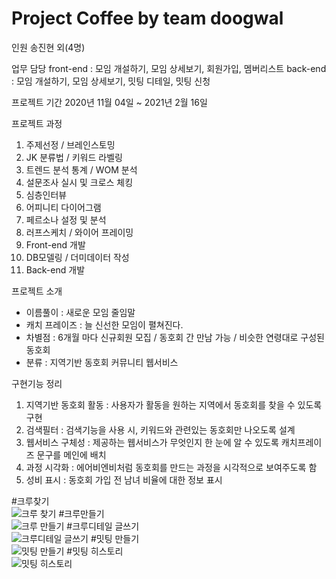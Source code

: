 # Project Coffee by team doogwal

인원
송진현 외(4명)

업무 담당 
front-end : 모임 개설하기, 모임 상세보기, 회원가입, 멤버리스트
back-end : 모임 개설하기, 모임 상세보기, 밋팅 디테일, 밋팅 신청 

프로젝트 기간
2020년 11월 04일 ~ 2021년 2월 16일

프로젝트 과정
1. 주제선정 / 브레인스토밍
2. JK 분류법 / 키워드 라벨링
3. 트렌드 분석 통계 / WOM 분석
4. 설문조사 실시 및 크로스 체킹
5. 심층인터뷰
6. 어피니티 다이어그램
7. 페르소나 설정 및 분석
8. 러프스케치 / 와이어 프레이밍
9. Front-end 개발
10. DB모델링 / 더미데이터 작성
11. Back-end 개발

프로젝트 소개
- 이름풀이 : 새로운 모임 줄임말
- 캐치 프레이즈 : 늘 신선한 모임이 펼쳐진다.
- 차별점 : 6개월 마다 신규회원 모집 / 동호회 간 만남 가능 / 비슷한 연령대로 구성된 동호회
- 분류 : 지역기반 동호회 커뮤니티 웹서비스

구현기능 정리
1. 지역기반 동호회 활동 : 사용자가 활동을 원하는 지역에서 동호회를 찾을 수 있도록 구현
2. 검색필터 : 검색기능을 사용 시, 키워드와 관련있는 동호회만 나오도록 설계
3. 웹서비스 구체성 : 제공하는 웹서비스가 무엇인지 한 눈에 알 수 있도록 캐치프레이즈 문구를 메인에 배치
4. 과정 시각화 : 에어비엔비처럼 동호회를 만드는 과정을 시각적으로 보여주도록 함
5. 성비 표시 : 동호회 가입 전 남녀 비율에 대한 정보 표시

#크루찾기   
![크루 찾기](https://user-images.githubusercontent.com/76961958/110210873-1298bc00-7ed7-11eb-8be2-741c0d1b6e32.gif)
#크루만들기   
![크루 만들기](https://user-images.githubusercontent.com/76961958/110210877-16c4d980-7ed7-11eb-883b-ea0260c6d461.gif)
#크루디테일 글쓰기   
![크루디테일 글쓰기](https://user-images.githubusercontent.com/76961958/110210879-1c222400-7ed7-11eb-986a-a408380230bb.gif)
#밋팅 만들기   
![밋팅 만들기](https://user-images.githubusercontent.com/76961958/110210882-204e4180-7ed7-11eb-93b0-32299d105745.gif)
#밋팅 히스토리   
![밋팅 히스토리](https://user-images.githubusercontent.com/76961958/110210888-280de600-7ed7-11eb-8d30-b934f3c8a75a.gif)



